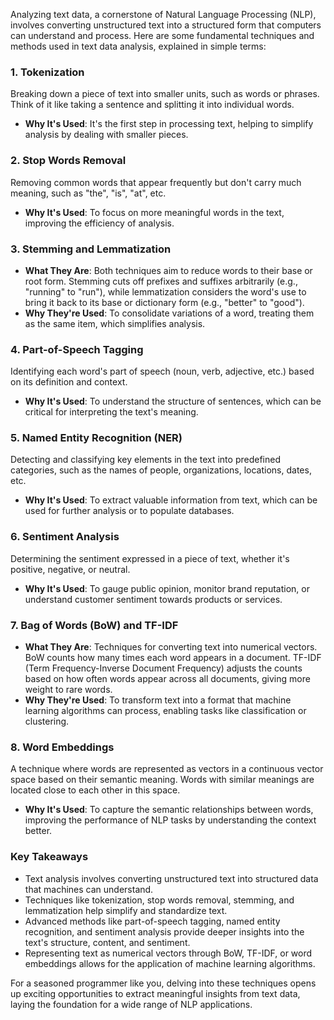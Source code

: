 Analyzing text data, a cornerstone of Natural Language Processing (NLP), involves converting unstructured text into a structured form that computers can understand and process. Here are some fundamental techniques and methods used in text data analysis, explained in simple terms:

### 1. **Tokenization**

  Breaking down a piece of text into smaller units, such as words or phrases. Think of it like taking a sentence and splitting it into individual words.
- **Why It's Used**: It's the first step in processing text, helping to simplify analysis by dealing with smaller pieces.

### 2. **Stop Words Removal**

  Removing common words that appear frequently but don't carry much meaning, such as "the", "is", "at", etc.
- **Why It's Used**: To focus on more meaningful words in the text, improving the efficiency of analysis.

### 3. **Stemming and Lemmatization**

- **What They Are**: Both techniques aim to reduce words to their base or root form. Stemming cuts off prefixes and suffixes arbitrarily (e.g., "running" to "run"), while lemmatization considers the word's use to bring it back to its base or dictionary form (e.g., "better" to "good").
- **Why They're Used**: To consolidate variations of a word, treating them as the same item, which simplifies analysis.

### 4. **Part-of-Speech Tagging**

  Identifying each word's part of speech (noun, verb, adjective, etc.) based on its definition and context.
- **Why It's Used**: To understand the structure of sentences, which can be critical for interpreting the text's meaning.

### 5. **Named Entity Recognition (NER)**

  Detecting and classifying key elements in the text into predefined categories, such as the names of people, organizations, locations, dates, etc.
- **Why It's Used**: To extract valuable information from text, which can be used for further analysis or to populate databases.

### 6. **Sentiment Analysis**

  Determining the sentiment expressed in a piece of text, whether it's positive, negative, or neutral.
- **Why It's Used**: To gauge public opinion, monitor brand reputation, or understand customer sentiment towards products or services.

### 7. **Bag of Words (BoW) and TF-IDF**

- **What They Are**: Techniques for converting text into numerical vectors. BoW counts how many times each word appears in a document. TF-IDF (Term Frequency-Inverse Document Frequency) adjusts the counts based on how often words appear across all documents, giving more weight to rare words.
- **Why They're Used**: To transform text into a format that machine learning algorithms can process, enabling tasks like classification or clustering.

### 8. **Word Embeddings**

  A technique where words are represented as vectors in a continuous vector space based on their semantic meaning. Words with similar meanings are located close to each other in this space.
- **Why It's Used**: To capture the semantic relationships between words, improving the performance of NLP tasks by understanding the context better.

### Key Takeaways

- Text analysis involves converting unstructured text into structured data that machines can understand.
- Techniques like tokenization, stop words removal, stemming, and lemmatization help simplify and standardize text.
- Advanced methods like part-of-speech tagging, named entity recognition, and sentiment analysis provide deeper insights into the text's structure, content, and sentiment.
- Representing text as numerical vectors through BoW, TF-IDF, or word embeddings allows for the application of machine learning algorithms.

For a seasoned programmer like you, delving into these techniques opens up exciting opportunities to extract meaningful insights from text data, laying the foundation for a wide range of NLP applications.
